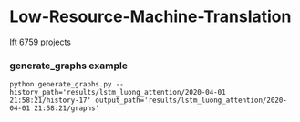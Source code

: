 # Low-Resource-Machine-Translation

Ift 6759 projects

### generate_graphs example
```python generate_graphs.py --history_path='results/lstm_luong_attention/2020-04-01 21:58:21/history-17' output_path='results/lstm_luong_attention/2020-04-01 21:58:21/graphs' ```
